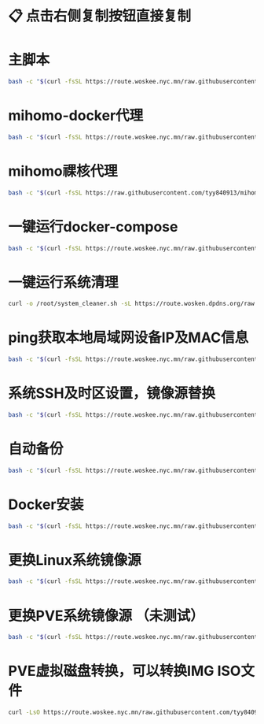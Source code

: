 # 📋 点击右侧复制按钮直接复制


# 主脚本
```bash
bash -c "$(curl -fsSL https://route.woskee.nyc.mn/raw.githubusercontent.com/tyy840913/backup/main/main.sh)"
```
# mihomo-docker代理
```bash
bash -c "$(curl -fsSL https://route.woskee.nyc.mn/raw.githubusercontent.com/tyy840913/backup/main/mihomo_install.sh)"
```
# mihomo祼核代理
```bash
bash -c "$(curl -fsSL https://raw.githubusercontent.com/tyy840913/mihomo-proxy/refs/heads/master/mihomo/mihomo.sh)"
```

# 一键运行docker-compose
```bash
bash -c "$(curl -fsSL https://route.woskee.nyc.mn/raw.githubusercontent.com/tyy840913/backup/main/docker-compose.sh)"
```

# 一键运行系统清理
```bash
curl -o /root/system_cleaner.sh -sL https://route.wosken.dpdns.org/raw.githubusercontent.com/tyy840913/backup/refs/heads/main/system_cleaner.sh && chmod +x /root/system_cleaner.sh && /root/system_cleaner.sh --install-cron
```

# ping获取本地局域网设备IP及MAC信息
```bash
bash -c "$(curl -fsSL https://route.woskee.nyc.mn/raw.githubusercontent.com/tyy840913/backup/main/ping_ip.sh)"
```

# 系统SSH及时区设置，镜像源替换

```bash
bash -c "$(curl -fsSL https://route.woskee.nyc.mn/raw.githubusercontent.com/tyy840913/backup/main/init.sh)"
```

# 自动备份
```bash
bash -c "$(curl -fsSL https://route.woskee.nyc.mn/raw.githubusercontent.com/tyy840913/backup/main/auto_backup.sh)"
```

# Docker安装
```bash
bash -c "$(curl -fsSL https://route.woskee.nyc.mn/raw.githubusercontent.com/tyy840913/backup/main/Docker.sh)"
```

# 更换Linux系统镜像源
```bash
bash -c "$(curl -fsSL https://route.woskee.nyc.mn/raw.githubusercontent.com/tyy840913/backup/main/mirror.sh)"
```

# 更换PVE系统镜像源 （未测试）
```bash
bash -c "$(curl -fsSL https://route.woskee.nyc.mn/raw.githubusercontent.com/tyy840913/backup/main/pve-init.sh)"
```

# PVE虚拟磁盘转换，可以转换IMG ISO文件
```bash
curl -LsO https://route.woskee.nyc.mn/raw.githubusercontent.com/tyy840913/backup/main/qm.sh && chmod +x qm.sh && ./qm.sh
```
